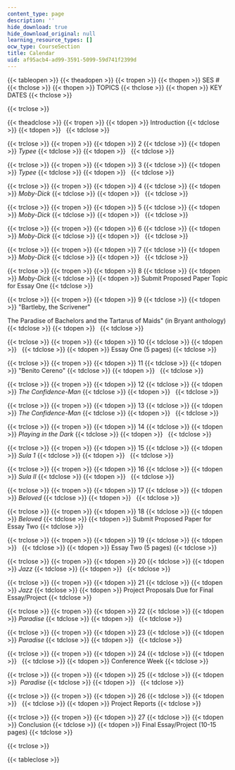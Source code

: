 ```yaml
---
content_type: page
description: ''
hide_download: true
hide_download_original: null
learning_resource_types: []
ocw_type: CourseSection
title: Calendar
uid: af95acb4-ad99-3591-5099-59d741f2399d
---
```


{{< tableopen >}}
{{< theadopen >}}
{{< tropen >}}
{{< thopen >}}
SES #
{{< thclose >}}
{{< thopen >}}
TOPICS
{{< thclose >}}
{{< thopen >}}
KEY DATES
{{< thclose >}}

{{< trclose >}}

{{< theadclose >}}
{{< tropen >}}
{{< tdopen >}}
Introduction
{{< tdclose >}}
{{< tdopen >}}
 
{{< tdclose >}}

{{< trclose >}}
{{< tropen >}}
{{< tdopen >}}
2
{{< tdclose >}}
{{< tdopen >}}
_Typee_
{{< tdclose >}}
{{< tdopen >}}
 
{{< tdclose >}}

{{< trclose >}}
{{< tropen >}}
{{< tdopen >}}
3
{{< tdclose >}}
{{< tdopen >}}
_Typee_
{{< tdclose >}}
{{< tdopen >}}
 
{{< tdclose >}}

{{< trclose >}}
{{< tropen >}}
{{< tdopen >}}
4
{{< tdclose >}}
{{< tdopen >}}
_Moby-Dick_
{{< tdclose >}}
{{< tdopen >}}
 
{{< tdclose >}}

{{< trclose >}}
{{< tropen >}}
{{< tdopen >}}
5
{{< tdclose >}}
{{< tdopen >}}
_Moby-Dick_
{{< tdclose >}}
{{< tdopen >}}
 
{{< tdclose >}}

{{< trclose >}}
{{< tropen >}}
{{< tdopen >}}
6
{{< tdclose >}}
{{< tdopen >}}
_Moby-Dick_
{{< tdclose >}}
{{< tdopen >}}
 
{{< tdclose >}}

{{< trclose >}}
{{< tropen >}}
{{< tdopen >}}
7
{{< tdclose >}}
{{< tdopen >}}
_Moby-Dick_
{{< tdclose >}}
{{< tdopen >}}
 
{{< tdclose >}}

{{< trclose >}}
{{< tropen >}}
{{< tdopen >}}
8
{{< tdclose >}}
{{< tdopen >}}
_Moby-Dick_
{{< tdclose >}}
{{< tdopen >}}
Submit Proposed Paper Topic for Essay One
{{< tdclose >}}

{{< trclose >}}
{{< tropen >}}
{{< tdopen >}}
9
{{< tdclose >}}
{{< tdopen >}}
"Bartleby, the Scrivener"  
  
The Paradise of Bachelors and the Tartarus of Maids" (in Bryant anthology)
{{< tdclose >}}
{{< tdopen >}}
 
{{< tdclose >}}

{{< trclose >}}
{{< tropen >}}
{{< tdopen >}}
10
{{< tdclose >}}
{{< tdopen >}}
 
{{< tdclose >}}
{{< tdopen >}}
Essay One (5 pages)
{{< tdclose >}}

{{< trclose >}}
{{< tropen >}}
{{< tdopen >}}
11
{{< tdclose >}}
{{< tdopen >}}
"Benito Cereno"
{{< tdclose >}}
{{< tdopen >}}
 
{{< tdclose >}}

{{< trclose >}}
{{< tropen >}}
{{< tdopen >}}
12
{{< tdclose >}}
{{< tdopen >}}
_The Confidence-Man_
{{< tdclose >}}
{{< tdopen >}}
 
{{< tdclose >}}

{{< trclose >}}
{{< tropen >}}
{{< tdopen >}}
13
{{< tdclose >}}
{{< tdopen >}}
_The Confidence-Man_
{{< tdclose >}}
{{< tdopen >}}
 
{{< tdclose >}}

{{< trclose >}}
{{< tropen >}}
{{< tdopen >}}
14
{{< tdclose >}}
{{< tdopen >}}
_Playing in the Dark_
{{< tdclose >}}
{{< tdopen >}}
 
{{< tdclose >}}

{{< trclose >}}
{{< tropen >}}
{{< tdopen >}}
15
{{< tdclose >}}
{{< tdopen >}}
_Sula_ _1_
{{< tdclose >}}
{{< tdopen >}}
 
{{< tdclose >}}

{{< trclose >}}
{{< tropen >}}
{{< tdopen >}}
16
{{< tdclose >}}
{{< tdopen >}}
_Sula II_
{{< tdclose >}}
{{< tdopen >}}
 
{{< tdclose >}}

{{< trclose >}}
{{< tropen >}}
{{< tdopen >}}
17
{{< tdclose >}}
{{< tdopen >}}
_Beloved_
{{< tdclose >}}
{{< tdopen >}}
 
{{< tdclose >}}

{{< trclose >}}
{{< tropen >}}
{{< tdopen >}}
18
{{< tdclose >}}
{{< tdopen >}}
_Beloved_
{{< tdclose >}}
{{< tdopen >}}
Submit Proposed Paper for Essay Two
{{< tdclose >}}

{{< trclose >}}
{{< tropen >}}
{{< tdopen >}}
19
{{< tdclose >}}
{{< tdopen >}}
 
{{< tdclose >}}
{{< tdopen >}}
Essay Two (5 pages)
{{< tdclose >}}

{{< trclose >}}
{{< tropen >}}
{{< tdopen >}}
20
{{< tdclose >}}
{{< tdopen >}}
_Jazz_
{{< tdclose >}}
{{< tdopen >}}
 
{{< tdclose >}}

{{< trclose >}}
{{< tropen >}}
{{< tdopen >}}
21
{{< tdclose >}}
{{< tdopen >}}
_Jazz_
{{< tdclose >}}
{{< tdopen >}}
Project Proposals Due for Final Essay/Project
{{< tdclose >}}

{{< trclose >}}
{{< tropen >}}
{{< tdopen >}}
22
{{< tdclose >}}
{{< tdopen >}}
_Paradise_
{{< tdclose >}}
{{< tdopen >}}
 
{{< tdclose >}}

{{< trclose >}}
{{< tropen >}}
{{< tdopen >}}
23
{{< tdclose >}}
{{< tdopen >}}
_Paradise_
{{< tdclose >}}
{{< tdopen >}}
 
{{< tdclose >}}

{{< trclose >}}
{{< tropen >}}
{{< tdopen >}}
24
{{< tdclose >}}
{{< tdopen >}}
 
{{< tdclose >}}
{{< tdopen >}}
Conference Week
{{< tdclose >}}

{{< trclose >}}
{{< tropen >}}
{{< tdopen >}}
25
{{< tdclose >}}
{{< tdopen >}}
 _Paradise_
{{< tdclose >}}
{{< tdopen >}}
 
{{< tdclose >}}

{{< trclose >}}
{{< tropen >}}
{{< tdopen >}}
26
{{< tdclose >}}
{{< tdopen >}}
 
{{< tdclose >}}
{{< tdopen >}}
Project Reports
{{< tdclose >}}

{{< trclose >}}
{{< tropen >}}
{{< tdopen >}}
27
{{< tdclose >}}
{{< tdopen >}}
Conclusion
{{< tdclose >}}
{{< tdopen >}}
Final Essay/Project (10-15 pages)
{{< tdclose >}}

{{< trclose >}}

{{< tableclose >}}